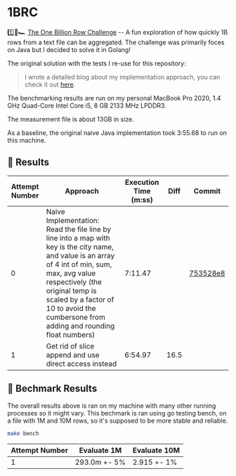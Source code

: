 # 1BRC

1️⃣🐝🏎️ [The One Billion Row Challenge](https://github.com/gunnarmorling/1brc) -- A fun exploration of how quickly 1B rows from a text file can be aggregated. The challenge was primarily foces on Java but I decided to solve it in Golang!


The original solution with the tests I re-use for this repository:
> I wrote a detailed blog about my implementation approach, you can check it out [here](https://www.bytesizego.com/blog/one-billion-row-challenge-go).


The benchmarking results are run on my personal MacBook Pro 2020, 1.4 GHz Quad-Core Intel Core i5, 8 GB 2133 MHz LPDDR3.

The measurement file is about 13GB in size.

As a baseline, the original naive Java implementation took 3:55.68 to run on this machine.

## 🚀 Results

| Attempt Number | Approach | Execution Time (m:ss) | Diff | Commit |
|-----------------|---|---|---|--|
|0| Naive Implementation: Read the file line by line into a map with key is the city name, and value is an array of 4 int of min, sum, max, avg value respectively (the original temp is scaled by a factor of 10 to avoid the cumbersone from adding and rounding float numbers) | 7:11.47 | | [753528e8](https://github.com/nlgtEA/1brc/commit/753528e8ac928a9525c60cfc648d3f3329dd631b)|
|1| Get rid of slice append and use direct access instead | 6:54.97 | 16.5 ||


## 🚀 Bechmark Results
The overall results above is ran on my machine with many other running processes so it might vary.
This bechmark is ran using go testing bench, on a file with 1M and 10M rows, so it's supposed to be more stable and reliable.

```bash
make bench
```


| Attempt Number | Evaluate 1M | Evaluate 10M |
|----------------|---|---|
|1| 293.0m +- 5% | 2.915 +- 1%|
